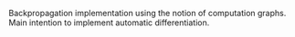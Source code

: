 Backpropagation implementation using the notion of computation graphs. 
Main intention to implement automatic differentiation. 